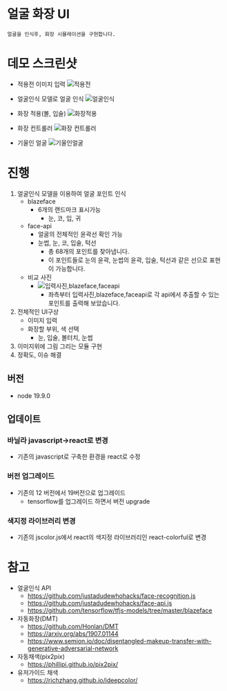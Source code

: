 # 얼굴 화장 UI

`얼굴을 인식후, 화장 시뮬레이션을 구현합니다.`

# 데모 스크린샷

- 적용전 이미지 입력
  ![적용전](https://user-images.githubusercontent.com/24247768/197826824-de7af99c-6335-4f1c-bae0-4a54a28e1ac7.png)

- 얼굴인식 모델로 얼굴 인식
  ![얼굴인식](https://user-images.githubusercontent.com/24247768/197826900-0f135b7b-9fe4-4a4e-884c-9f1b51d36ecf.png)

- 화장 적용(볼, 입술)
  ![화장적용](https://user-images.githubusercontent.com/24247768/197826973-cb3588b2-4750-4027-a9e7-b53e9c4bda55.png)

- 화장 컨트롤러
  ![화장 컨트롤러](https://github.com/deokisys/w4makeupFE/assets/24247768/f22516cd-3f7a-4210-9769-f1216650d1d6.png)

- 기울인 얼굴
  ![기울인얼굴](https://user-images.githubusercontent.com/24247768/197828784-ba334aec-fd11-486e-a4f0-50c427231947.png)


# 진행

1. 얼굴인식 모델을 이용하여 얼굴 포인트 인식
   - blazeface
     - 6개의 랜드마크 표시가능
       - 눈, 코, 입, 귀
   - face-api
     - 얼굴의 전체적인 윤곽선 확인 가능
     - 눈썹, 눈, 코, 입술, 턱선
       - 총 68개의 포인트를 찾아냅니다.
       - 이 포인트들로 눈의 윤곽, 눈썹의 윤곽, 입술, 턱선과 같은 선으로 표현이 가능합니다.
   - 비교 사진
     - ![입력사진,blazeface,faceapi](https://media.oss.navercorp.com/user/16793/files/a4c78580-4c2d-11ea-8832-33b8a5bb3648)
       - 좌측부터 입력사진,blazeface,faceapi로 각 api에서 추출할 수 있는 포인트를 출력해 보았습니다.
2. 전체적인 UI구상
   - 이미지 입력
   - 화장할 부위, 색 선택
     - 눈, 입술, 볼터치, 눈썹
3. 이미지위에 그림 그리는 모듈 구현
4. 정확도, 이슈 해결

## 버전

- node 19.9.0

## 업데이트

### 바닐라 javascript->react로 변경

- 기존의 javascript로 구축한 환경을 react로 수정

### 버전 업그레이드

- 기존의 12 버전에서 19버전으로 업그레이드
  - tensorflow를 업그레이드 하면서 버전 upgrade

### 색지정 라이브러리 변경

- 기존의 jscolor.js에서 react의 색지정 라이브러리인 react-colorful로 변경

# 참고

- 얼굴인식 API
  - https://github.com/justadudewhohacks/face-recognition.js
  - https://github.com/justadudewhohacks/face-api.js
  - https://github.com/tensorflow/tfjs-models/tree/master/blazeface
- 자동화장(DMT)
  - https://github.com/Honlan/DMT
  - https://arxiv.org/abs/1907.01144
  - https://www.semion.io/doc/disentangled-makeup-transfer-with-generative-adversarial-network
- 자동채색(pix2pix)
  - https://phillipi.github.io/pix2pix/
- 유저가이드 채색
  - https://richzhang.github.io/ideepcolor/
